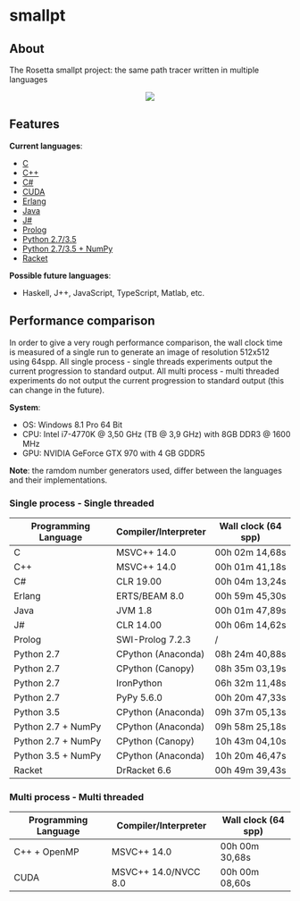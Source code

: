 # smallpt

## About
The Rosetta smallpt project: the same path tracer written in multiple languages

<p align="center"><img src="https://github.com/matt77hias/smallpt/blob/master/res/image.png" ></p>

## Features
**Current languages**:

* [C](https://github.com/matt77hias/c-smallpt)
* [C++](https://github.com/matt77hias/cpp-smallpt)
* [C#](https://github.com/matt77hias/cs-smallpt)
* [CUDA](https://github.com/matt77hias/cu-smallpt)
* [Erlang](https://github.com/matt77hias/erl-smallpt)
* [Java](https://github.com/matt77hias/java-smallpt)
* [J#](https://github.com/matt77hias/jsl-smallpt)
* [Prolog](https://github.com/matt77hias/pl-smallpt)
* [Python 2.7/3.5](https://github.com/matt77hias/py-smallpt)
* [Python 2.7/3.5 + NumPy](https://github.com/matt77hias/numpy-smallpt)
* [Racket](https://github.com/matt77hias/rkt-smallpt)

**Possible future languages**:
* Haskell, J++, JavaScript, TypeScript, Matlab, etc.

## Performance comparison
In order to give a very rough performance comparison, the wall clock time is measured of a single run to generate an image of resolution 512x512 using 64spp. All single process - single threads experiments output the current progression to standard output. All multi process - multi threaded experiments do not output the current progression to standard output (this can change in the future).

**System**:
* OS: Windows 8.1 Pro 64 Bit
* CPU: Intel i7-4770K @ 3,50 GHz (TB @ 3,9 GHz) with 8GB DDR3 @ 1600 MHz
* GPU: NVIDIA GeForce GTX 970 with 4 GB GDDR5

**Note**: the ramdom number generators used, differ between the languages and their implementations.

### Single process - Single threaded

| Programming Language | Compiler/Interpreter | Wall clock (64 spp) |
|----------------------|----------------------|---------------------|
| C                    | MSVC++ 14.0          | 00h 02m 14,68s      |
| C++                  | MSVC++ 14.0          | 00h 01m 41,18s      |
| C#                   | CLR 19.00            | 00h 04m 13,24s      |  
| Erlang               | ERTS/BEAM 8.0        | 00h 59m 45,30s      |
| Java                 | JVM 1.8              | 00h 01m 47,89s      |
| J#                   | CLR 14.00            | 00h 06m 14,62s      |
| Prolog               | SWI-Prolog 7.2.3     | /                   |
| Python 2.7           | CPython (Anaconda)   | 08h 24m 40,88s      |
| Python 2.7           | CPython (Canopy)     | 08h 35m 03,19s      |
| Python 2.7           | IronPython           | 06h 32m 11,48s      |
| Python 2.7           | PyPy 5.6.0           | 00h 20m 47,33s      |
| Python 3.5           | CPython (Anaconda)   | 09h 37m 05,13s      |
| Python 2.7 + NumPy   | CPython (Anaconda)   | 09h 58m 25,18s      |
| Python 2.7 + NumPy   | CPython (Canopy)     | 10h 43m 04,10s      |
| Python 3.5 + NumPy   | CPython (Anaconda)   | 10h 20m 46,47s      |
| Racket               | DrRacket 6.6         | 00h 49m 39,43s      |

### Multi process - Multi threaded

| Programming Language | Compiler/Interpreter | Wall clock (64 spp) |
|----------------------|----------------------|---------------------|
| C++ + OpenMP         | MSVC++ 14.0          | 00h 00m 30,68s      |
| CUDA                 | MSVC++ 14.0/NVCC 8.0 | 00h 00m 08,60s      |
